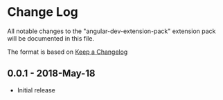 # Change Log
All notable changes to the "angular-dev-extension-pack" extension pack will be documented in this file.

The format is based on [Keep a Changelog](http://keepachangelog.com/) 

## 0.0.1 - 2018-May-18
- Initial release
